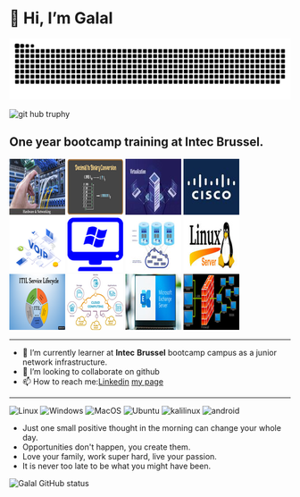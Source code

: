 # 👋 Hi, I’m Galal

![game](https://github.com/Platane/snk/raw/output/github-contribution-grid-snake.svg)

![git hub truphy](https://github-profile-trophy.vercel.app/?username=galalkoro&yes-frame=true)

## One year bootcamp training at Intec Brussel.

![HarWare](./imgaes/hardware.jpg)
![Talstels](./imgaes/Decimal-to-binary-conversion1.png)
![Virtualization](/imgaes/hyper-virtualization.jpg)
![Cisco](./imgaes/cisco.jpg)
![Voip](./imgaes/voip.png)
![Windows Client](./imgaes/client.png)
![Storage](./imgaes/storage.jpg)
![Linux server](./imgaes/linux-server.jpg)
![ITIL](./imgaes/itil-service-lifecycle.png)
![Cloud](./imgaes/cloud-computing.png)
![Exchange](./imgaes/microsoft-exchange-server.jpg)
![Firewall](./imgaes/firewall_types.png)

---

- 🌱 I’m currently learner at **Intec** **Brussel** bootcamp campus as a junior network infrastructure.
- 💞️ I’m looking to collaborate on github
- 📫 How to reach me:[Linkedin](https://www.linkedin.com/in/galal-koro-1726891a9/) [my page](https://galalkoro98.github.io/galal-bio/)

---
![Linux](https://img.shields.io/badge/Linux-FCC624?style=for-the-badge&logo=linux&logoColor=black)
![Windows](https://img.shields.io/badge/windows-white?style=for-the-badge&logo=windows&logoColor=blue)
![MacOS](https://img.shields.io/badge/apple-fff?style=for-the-badge&logo=apple&logoColor=black)
![Ubuntu](https://img.shields.io/badge/ubuntu-dd4814?style=for-the-badge&logo=ubuntu&logoColor=white)
![kalilinux](https://img.shields.io/badge/kalilinux-blue?style=for-the-badge&logo=kalilinux&logoColor=white)
![android](https://img.shields.io/badge/android-white?style=for-the-badge&logo=android&logoColor=green)


- Just one small positive thought in the morning can change your whole day.
- Opportunities don't happen, you create them.
- Love your family, work super hard, live your passion.
- It is never too late to be what you might have been.

![Galal GitHub status](https://github-readme-stats.vercel.app/api?username=galalkoro&theme=onedark&show_icons=true)